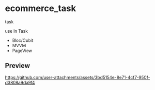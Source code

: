 # ecommerce_task

task

use In Task 
* Bloc/Cubit 
* MVVM
* PageView
  
## Preview

https://github.com/user-attachments/assets/3bd5154e-8e71-4cf7-950f-d3808a9da9f4


